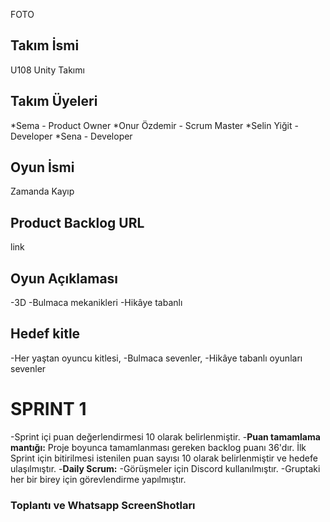 FOTO

## Takım İsmi

U108 Unity Takımı

## Takım Üyeleri

*Sema - Product Owner
*Onur Özdemir - Scrum Master
*Selin Yiğit - Developer
*Sena - Developer

## Oyun İsmi

Zamanda Kayıp 

## Product Backlog URL

link

## Oyun Açıklaması

-3D
-Bulmaca mekanikleri
-Hikâye tabanlı

## Hedef kitle

-Her yaştan oyuncu kitlesi,
-Bulmaca sevenler,
-Hikâye tabanlı oyunları sevenler

# SPRINT 1

-Sprint içi puan değerlendirmesi 10 olarak belirlenmiştir.
-**Puan tamamlama mantığı:** Proje boyunca tamamlanması gereken backlog puanı 36'dır. İlk Sprint için bitirilmesi istenilen puan sayısı 10 olarak belirlenmiştir ve hedefe ulaşılmıştır.
-**Daily Scrum:**
  -Görüşmeler için Discord kullanılmıştır.
  -Gruptaki her bir birey için görevlendirme yapılmıştır.

### Toplantı ve Whatsapp ScreenShotları
